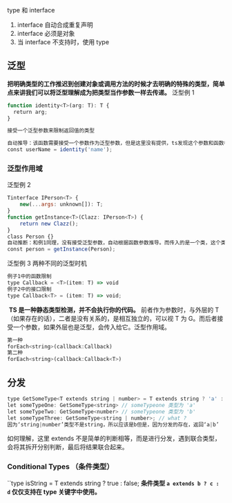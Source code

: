 
type 和 interface
1. interface 自动合成重复声明
2. interface 必须是对象
3. 当 interface 不支持时，使用 type
## 泛型
**把明确类型的工作推迟到创建对象或调用方法的时候才去明确的特殊的类型，简单点来讲我们可以将泛型理解成为把类型当作参数一样去传递。**
泛型例 1
```js
function identity<T>(arg: T): T {   
  return arg;  
}  

接受一个泛型参数来限制返回值的类型

自动推导：该函数需要接受一个参数作为泛型参数，但是这里没有提供，ts发现这个参数和函数参数是同个类型，而函数参数可以推导出来，所以泛型参数也可以被推导出来。
const userName = identity('name');
```
### 泛型作用域
泛型例 2
```js
Tinterface IPerson<T> {    
	new(...args: unknown[]): T;
}
function getInstance<T>(Clazz: IPerson<T>) {   
	return new Clazz();
}
class Person {}
自动推断：和例1同理，没有接受泛型参数，自动根据函数参数推导。而传入的是一个类，这个类属于IPerson接口吗？ts通过推断需要发现Person符合IPerson接口。
const person = getInstance(Person);
```
泛型例 3
两种不同的泛型时机
```js
例子1中的函数限制
type Callback = <T>(item: T) => void  
例子2中的接口限制
type Callback<T> = (item: T) => void;
```
 **TS 是一种静态类型检测，并不会执行你的代码。**
前者作为参数时，与外层的 T（如果存在的话），二者是没有关系的，是相互独立的，可以视 T 为 G。而后者接受一个参数，如果外层也是泛型，会传入给它。泛型作用域。
```js
第一种
forEach<string>(callback:Callback)
第二种
forEach<string>(callback:Callback<T>)
```

## 分发
```js
type GetSomeType<T extends string | number> = T extends string ? 'a' : 'b';  
let someTypeOne: GetSomeType<string> // someTypeone 类型为 'a'  
let someTypeTwo: GetSomeType<number> // someTypeone 类型为 'b'
let someTypeThree: GetSomeType<string | number>; // what ?
因为‘string|number’类型不是string，所以应该是b但是，因为分发的存在，返回‘a|b’
```
如何理解，这里 extends 不是简单的判断相等，而是进行分发，遇到联合类型，会将其拆开分别判断，最后将结果联合起来。



### Conditional Types （条件类型）
``type isString<T> = T extends string ? true : false;
**条件类型 `a extends b ? c : d` 仅仅支持在 type 关键字中使用。**

